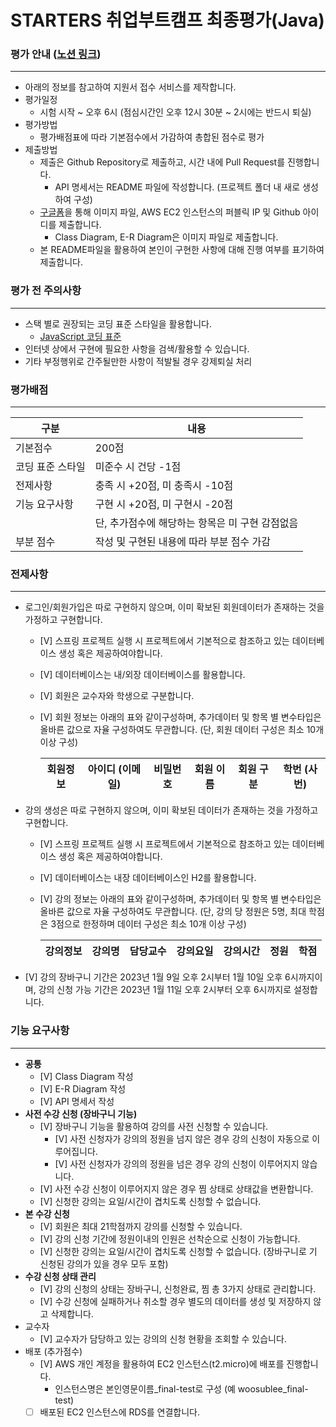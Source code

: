 # STARTERS 취업부트캠프 최종평가(Java)

### 평가 안내 ([노션 링크](https://www.notion.so/flearnerhq/STARTERS-Java-8b1d1e267df64ff6921e24f966e2ea0e))

---

- 아래의 정보를 참고하여 지원서 접수 서비스를 제작합니다.
- 평가일정
    - 시험 시작 ~ 오후 6시 (점심시간인 오후 12시 30분 ~ 2시에는 반드시 퇴실)
- 평가방법
    - 평가배점표에 따라 기본점수에서 가감하여 총합된 점수로 평가
- 제출방법
    - 제출은 Github Repository로 제출하고, 시간 내에 Pull Request를 진행합니다.
        - API 명세서는 README 파일에 작성합니다. (프로젝트 폴더 내 새로 생성하여 구성)
    - [구글폼](https://forms.gle/quAHq1QUvnHubZHw5)을 통해 이미지 파일, AWS EC2 인스턴스의 퍼블릭 IP 및 Github 아이디를 제출합니다.
        - Class Diagram, E-R Diagram은 이미지 파일로 제출합니다.
    - 본 README파일을 활용하여 본인이 구현한 사항에 대해 진행 여부를 표기하여 제출합니다.

### 평가 전 주의사항

---

- 스택 별로 권장되는 코딩 표준 스타일을 활용합니다.
    - [JavaScript 코딩 표준](https://www.notion.so/JavaScript-4931f74d49054eaa9a574a230946fecb)
- 인터넷 상에서 구현에 필요한 사항을 검색/활용할 수 있습니다.
- 기타 부정행위로 간주될만한 사항이 적발될 경우 강제퇴실 처리

### 평가배점

---

| 구분 | 내용 |
| --- | --- |
| 기본점수 | 200점 |
| 코딩 표준 스타일 | 미준수 시 건당 -1점 |
| 전제사항 | 충족 시 +20점, 미 충족시 -10점 |
| 기능 요구사항  | 구현 시 +20점, 미 구현시 -20점
| | 단, 추가점수에 해당하는 항목은 미 구현 감점없음 |
| 부분 점수 | 작성 및 구현된 내용에 따라 부분 점수 가감 |

### 전제사항

---

- 로그인/회원가입은 따로 구현하지 않으며, 이미 확보된 회원데이터가 존재하는 것을 가정하고 구현합니다.
    - [V]  스프링 프로젝트 실행 시 프로젝트에서 기본적으로 참조하고 있는 데이터베이스 생성 혹은 제공하여야합니다.
    - [V]  데이터베이스는 내/외장 데이터베이스를 활용합니다.
    - [V]  회원은 교수자와 학생으로 구분합니다.
    - [V]  회원 정보는 아래의 표와 같이구성하며, 추가데이터 및 항목 별 변수타입은 올바른 값으로 자율 구성하여도 무관합니다.
    (단, 회원 데이터 구성은 최소 10개 이상 구성)
        
        
        | 회원정보 | 아이디 (이메일) | 비밀번호 | 회원 이름 | 회원 구분 | 학번 (사번) |
        | --- | --- | --- | --- | --- | --- |
- 강의 생성은 따로 구현하지 않으며, 이미 확보된 데이터가 존재하는 것을 가정하고 구현합니다.
    - [V]  스프링 프로젝트 실행 시 프로젝트에서 기본적으로 참조하고 있는 데이터베이스 생성 혹은 제공하여야합니다.
    - [V]  데이터베이스는 내장 데이터베이스인 H2를 활용합니다.
    - [V]  강의 정보는 아래의 표와 같이구성하며, 추가데이터 및 항목 별 변수타입은 올바른 값으로 자율 구성하여도 무관합니다.
    (단, 강의 당 정원은 5명, 최대 학점은 3점으로 한정하며 데이터 구성은 최소 10개 이상 구성)
        
        
        | 강의정보 | 강의명 | 담당교수 | 강의요일 | 강의시간 | 정원 | 학점 |
        | --- | --- | --- | --- | --- | --- | --- |
- [V]  강의 장바구니 기간은 2023년 1월 9일 오후 2시부터 1월 10일 오후 6시까지이며,
강의 신청 가능 기간은 2023년 1월 11일 오후 2시부터 오후 6시까지로 설정합니다.

### 기능 요구사항

---

- **공통**
    - [V]  Class Diagram 작성
    - [V]  E-R Diagram 작성
    - [V]  API 명세서 작성
- **사전 수강 신청 (장바구니 기능)**
    - [V]  장바구니 기능을 활용하여 강의를 사전 신청할 수 있습니다.
        - [V]  사전 신청자가 강의의 정원을 넘지 않은 경우 강의 신청이 자동으로 이루어집니다.
        - [V]  사전 신청자가 강의의 정원을 넘은 경우 강의 신청이 이루어지지 않습니다.
    - [V]  사전 수강 신청이 이루어지지 않은 경우 찜 상태로 상태값을 변환합니다.
    - [V]  신청한 강의는 요일/시간이 겹치도록 신청할 수 없습니다.
- **본 수강 신청**
    - [V]  회원은 최대 21학점까지 강의를 신청할 수 있습니다.
    - [V]  강의 신청 기간에 정원이내의 인원은 선착순으로 신청이 가능합니다.
    - [V]  신청한 강의는 요일/시간이 겹치도록 신청할 수 없습니다. (장바구니로 기 신청된 강의가 있을 경우 모두 포함)
- **수강 신청 상태 관리**
    - [V]  강의 신청의 상태는 장바구니, 신청완료, 찜 총 3가지 상태로 관리합니다.
    - [V]  수강 신청에 실패하거나 취소할 경우 별도의 데이터를 생성 및 저장하지 않고 삭제합니다.
- 교수자
    - [V]  교수자가 담당하고 있는 강의의 신청 현황을 조회할 수 있습니다.
- 배포 (추가점수)
    - [V]  AWS 개인 계정을 활용하여 EC2 인스턴스(t2.micro)에 배포를 진행합니다.
        - 인스턴스명은 본인영문이름_final-test로 구성 (예 woosublee_final-test)
    - [ ]  배포된 EC2 인스턴스에 RDS를 연결합니다.
